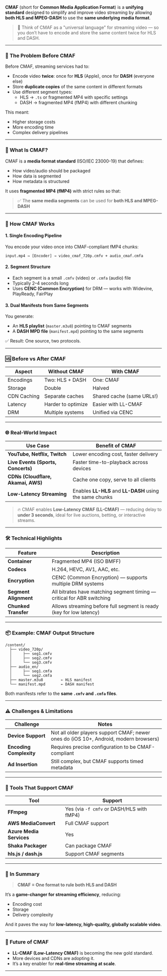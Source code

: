 **CMAF** (short for **Common Media Application Format**) is a **unifying standard** designed to simplify and improve video streaming by allowing **both HLS and MPEG-DASH** to use the **same underlying media format**.

> 🎯 Think of CMAF as a "universal language" for streaming video — so you don’t have to encode and store the same content twice for HLS and DASH.

---

### 🔗 The Problem Before CMAF

Before CMAF, streaming services had to:

- Encode video **twice**: once for **HLS** (Apple), once for **DASH** (everyone else)
- Store **duplicate copies** of the same content in different formats
- Use different segment types:
  - HLS → `.ts` or fragmented MP4 with specific settings
  - DASH → fragmented MP4 (fMP4) with different chunking

This meant:

- Higher storage costs
- More encoding time
- Complex delivery pipelines

---

### 🧩 What Is CMAF?

CMAF is a **media format standard** (ISO/IEC 23000-19) that defines:

- How video/audio should be packaged
- How data is segmented
- How metadata is structured

It uses **fragmented MP4 (fMP4)** with strict rules so that:

> ✅ The **same media segments** can be used for **both HLS and MPEG-DASH**

---

### 🔄 How CMAF Works

#### 1. **Single Encoding Pipeline**

You encode your video once into CMAF-compliant fMP4 chunks:

```
input.mp4 → [Encoder] → video_cmaf_720p.cmfv + audio_cmaf.cmfa
```

#### 2. **Segment Structure**

- Each segment is a small `.cmfv` (video) or `.cmfa` (audio) file
- Typically 2–4 seconds long
- Uses **CENC (Common Encryption)** for DRM — works with Widevine, PlayReady, FairPlay

#### 3. **Dual Manifests from Same Segments**

You generate:

- An **HLS playlist** (`master.m3u8`) pointing to CMAF segments
- A **DASH MPD file** (`manifest.mpd`) pointing to the same segments

✅ Result: One source, two protocols.

---

### 🆚 Before vs After CMAF

| Aspect      | Without CMAF       | With CMAF                 |
| ----------- | ------------------ | ------------------------- |
| Encodings   | Two: HLS + DASH    | One: CMAF                 |
| Storage     | Double             | Halved                    |
| CDN Caching | Separate caches    | Shared cache (same URLs!) |
| Latency     | Harder to optimize | Easier with LL-CMAF       |
| DRM         | Multiple systems   | Unified via CENC          |

---

### 🌐 Real-World Impact

| Use Case                           | Benefit of CMAF                                          |
| ---------------------------------- | -------------------------------------------------------- |
| **YouTube, Netflix, Twitch**       | Lower encoding cost, faster delivery                     |
| **Live Events (Sports, Concerts)** | Faster time-to-playback across devices                   |
| **CDNs (Cloudflare, Akamai, AWS)** | Cache one copy, serve to all clients                     |
| **Low-Latency Streaming**          | Enables **LL-HLS** and **LL-DASH** using the same chunks |

> 🔥 CMAF enables **Low-Latency CMAF (LL-CMAF)** — reducing delay to **under 3 seconds**, ideal for live auctions, betting, or interactive streams.

---

### 🛠️ Technical Highlights

| Feature               | Description                                                            |
| --------------------- | ---------------------------------------------------------------------- |
| **Container**         | Fragmented MP4 (ISO BMFF)                                              |
| **Codecs**            | H.264, HEVC, AV1, AAC, etc.                                            |
| **Encryption**        | CENC (Common Encryption) — supports multiple DRM systems               |
| **Segment Alignment** | All bitrates have matching segment timing — critical for ABR switching |
| **Chunked Transfer**  | Allows streaming before full segment is ready (key for low latency)    |

---

### 📦 Example: CMAF Output Structure

```
/content/
  ├── video_720p/
  │     ├── seg1.cmfv
  │     ├── seg2.cmfv
  │     └── seg3.cmfv
  ├── audio_en/
  │     ├── seg1.cmfa
  │     └── seg2.cmfa
  ├── master.m3u8        ← HLS manifest
  └── manifest.mpd       ← DASH manifest
```

Both manifests refer to the **same `.cmfv` and `.cmfa` files**.

---

### ⚠️ Challenges & Limitations

| Challenge               | Notes                                                                                 |
| ----------------------- | ------------------------------------------------------------------------------------- |
| **Device Support**      | Not all older players support CMAF; newer ones do (iOS 10+, Android, modern browsers) |
| **Encoding Complexity** | Requires precise configuration to be CMAF-compliant                                   |
| **Ad Insertion**        | Still complex, but CMAF supports timed metadata                                       |

---

### 🧪 Tools That Support CMAF

| Tool                     | Support                                   |
| ------------------------ | ----------------------------------------- |
| **FFmpeg**               | Yes (via `-f cmfv` or DASH/HLS with fMP4) |
| **AWS MediaConvert**     | Full CMAF support                         |
| **Azure Media Services** | Yes                                       |
| **Shaka Packager**       | Can package CMAF                          |
| **hls.js / dash.js**     | Support CMAF segments                     |

---

### 🧠 In Summary

> **CMAF = One format to rule both HLS and DASH**

It’s a **game-changer for streaming efficiency**, reducing:

- Encoding cost
- Storage
- Delivery complexity

And it paves the way for **low-latency, high-quality, globally scalable video**.

---

### 🚀 Future of CMAF

- **LL-CMAF (Low-Latency CMAF)** is becoming the new gold standard.
- More devices and CDNs are adopting it.
- It’s a key enabler for **real-time streaming at scale**.

---

